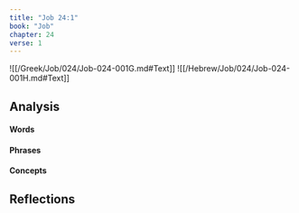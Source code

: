 ```yaml
---
title: "Job 24:1"
book: "Job"
chapter: 24
verse: 1
---
```

![[/Greek/Job/024/Job-024-001G.md#Text]]
![[/Hebrew/Job/024/Job-024-001H.md#Text]]

## Analysis

#### Words

#### Phrases

#### Concepts

## Reflections
